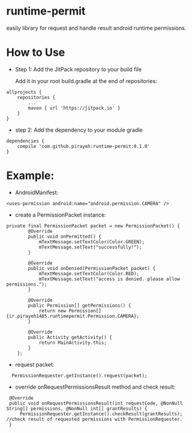 # runtime-permit
easily library for request and handle result android runtime permissions.


# How to Use

* Step 1: Add the JitPack repository to your build file

  Add it in your root build.gradle at the end of repositories:

```
allprojects {
    repositories {
        ...
        maven { url 'https://jitpack.io' }
    }
}
```

* step 2: Add the dependency to your module gradle 
```
dependencies {
    compile 'com.github.pirayeh:runtime-permit:0.1.0'
}
```

# Example:

* AndroidManifest:

```
<uses-permission android:name="android.permission.CAMERA" />
```

* create a PermissionPacket instance:

```
private final PermissionPacket packet = new PermissionPacket() {
        @Override
        public void onPermitted() {
            mTextMessage.setTextColor(Color.GREEN);
            mTextMessage.setText("successfully!");
        }

        @Override
        public void onDenied(PermissionPacket packet) {
            mTextMessage.setTextColor(Color.RED);
            mTextMessage.setText("access is denied. please allow permissions.");
        }

        @Override
        public Permission[] getPermissions() {
            return new Permission[]{ir.pirayeh1485.runtimepermit.Permission.CAMERA};
        }

        @Override
        public Activity getActivity() {
            return MainActivity.this;
        }
    };
```
  
  * request packet:
  
```
  PermissionRequester.getInstance().request(packet);
```
 
 * override onRequestPermissionsResult method and check result:
 
 ```
  @Override
  public void onRequestPermissionsResult(int requestCode, @NonNull String[] permissions, @NonNull int[] grantResults) {
      PermissionRequester.getInstance().checkResult(grantResults); //check result of requested permissions with PermissionRequester.
  }
```

